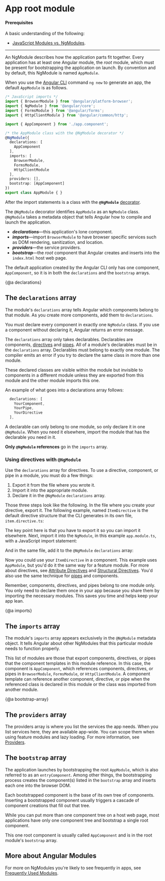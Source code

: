 # App root module

#### Prerequisites

A basic understanding of the following:
* [JavaScript Modules vs. NgModules](guide/ngmodule-vs-jsmodule).

<hr />

An NgModule describes how the application parts fit together.
Every application has at least one Angular module, the _root_ module,
which must be present for bootstrapping the application on launch.
By convention and by default, this NgModule is named `AppModule`.

When you use the [Angular CLI](cli) command `ng new` to generate an app, the default `AppModule` is as follows.

```typescript
/* JavaScript imports */
import { BrowserModule } from '@angular/platform-browser';
import { NgModule } from '@angular/core';
import { FormsModule } from '@angular/forms';
import { HttpClientModule } from '@angular/common/http';

import { AppComponent } from './app.component';

/* the AppModule class with the @NgModule decorator */
@NgModule({
  declarations: [
    AppComponent
  ],
  imports: [
    BrowserModule,
    FormsModule,
    HttpClientModule
  ],
  providers: [],
  bootstrap: [AppComponent]
})
export class AppModule { }

```

After the import statements is a class with the
**`@NgModule`** [decorator](guide/glossary#decorator '"Decorator" explained').

The `@NgModule` decorator identifies `AppModule` as an `NgModule` class.
`@NgModule` takes a metadata object that tells Angular how to compile and launch the application.

* **_declarations_**&mdash;this application's lone component.
* **_imports_**&mdash;import `BrowserModule` to have browser specific services such as DOM rendering, sanitization, and location.
* **_providers_**&mdash;the service providers.
* **_bootstrap_**&mdash;the _root_ component that Angular creates and inserts
into the `index.html` host web page.

The default application created by the Angular CLI only has one component, `AppComponent`, so it
is in both the `declarations` and the `bootstrap` arrays.

{@a declarations}

## The `declarations` array

The module's `declarations` array tells Angular which components belong to that module.
As you create more components, add them to `declarations`.

You must declare every component in exactly one `NgModule` class.
If you use a component without declaring it, Angular returns an
error message.

The `declarations` array only takes declarables. Declarables
are components, [directives](guide/attribute-directives) and [pipes](guide/pipes).
All of a module's declarables must be in the `declarations` array.
Declarables must belong to exactly one module. The compiler emits
an error if you try to declare the same class in more than one module.

These declared classes are visible within the module but invisible
to components in a different module unless they are exported from
this module and the other module imports this one.

An example of what goes into a declarations array follows:

```typescript
  declarations: [
    YourComponent,
    YourPipe,
    YourDirective
  ],
```

A declarable can only belong to one module, so only declare it in
one `@NgModule`. When you need it elsewhere,
import the module that has the declarable you need in it.

**Only `@NgModule` references** go in the `imports` array.


### Using directives with `@NgModule`

Use the `declarations` array for directives.
To use a directive, component, or pipe in a module, you must do a few things:

1. Export it from the file where you wrote it.
2. Import it into the appropriate module.
3. Declare it in the `@NgModule` `declarations` array.


Those three steps look like the following. In the file where you create your directive, export it.
The following example, named `ItemDirective` is the default directive structure that the CLI generates in its own file, `item.directive.ts`:

<code-example path="bootstrapping/src/app/item.directive.ts" region="directive" header="src/app/item.directive.ts"></code-example>

The key point here is that you have to export it so you can import it elsewhere. Next, import it
into the `NgModule`, in this example `app.module.ts`, with a JavaScript import statement:

<code-example path="bootstrapping/src/app/app.module.ts" region="directive-import" header="src/app/app.module.ts"></code-example>

And in the same file, add it to the `@NgModule` `declarations` array:

<code-example path="bootstrapping/src/app/app.module.ts" region="declarations" header="src/app/app.module.ts"></code-example>


Now you could use your `ItemDirective` in a component. This example uses `AppModule`, but you'd do it the same way for a feature module. For more about directives, see [Attribute Directives](guide/attribute-directives) and [Structural Directives](guide/structural-directives). You'd also use the same technique for [pipes](guide/pipes) and components.

Remember, components, directives, and pipes belong to one module only. You only need to declare them once in your app because you share them by importing the necessary modules. This saves you time and helps keep your app lean.




{@a imports}

## The `imports` array

The module's `imports` array appears exclusively in the `@NgModule` metadata object.
It tells Angular about other NgModules that this particular module needs to function properly.

This list of modules are those that export components, directives, or pipes
that the component templates in this module reference. In this case, the component is
`AppComponent`, which references components, directives, or pipes in `BrowserModule`,
`FormsModule`, or  `HttpClientModule`.
A component template can reference another component, directive,
or pipe when the referenced class is declared in this module or
the class was imported from another module.

{@a bootstrap-array}

## The `providers` array

The providers array is where you list the services the app needs. When
you list services here, they are available app-wide. You can scope
them when using feature modules and lazy loading. For more information, see
[Providers](guide/providers).

## The `bootstrap` array

The application launches by bootstrapping the root `AppModule`, which is
also referred to as an `entryComponent`.
Among other things, the bootstrapping process creates the component(s) listed in the `bootstrap` array
and inserts each one into the browser DOM.

Each bootstrapped component is the base of its own tree of components.
Inserting a bootstrapped component usually triggers a cascade of
component creations that fill out that tree.

While you can put more than one component tree on a host web page,
most applications have only one component tree and bootstrap a single root component.

This one root component is usually called `AppComponent` and is in the
root module's `bootstrap` array.



## More about Angular Modules

For more on NgModules you're likely to see frequently in apps,
see [Frequently Used Modules](guide/frequent-ngmodules).
